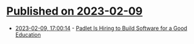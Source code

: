 # [Published on 2023-02-09](index.md)

* [2023-02-09, 17:00:14](https://news.ycombinator.com/item?id=34727081) - [Padlet Is Hiring to Build Software for a Good Education](https://padlet.jobs)

